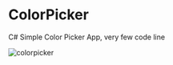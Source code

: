 # ColorPicker
C# Simple Color Picker App, very few code line

![colorpicker](https://user-images.githubusercontent.com/37799084/46187839-8e62a780-c320-11e8-810d-3a6003c2e084.png)
